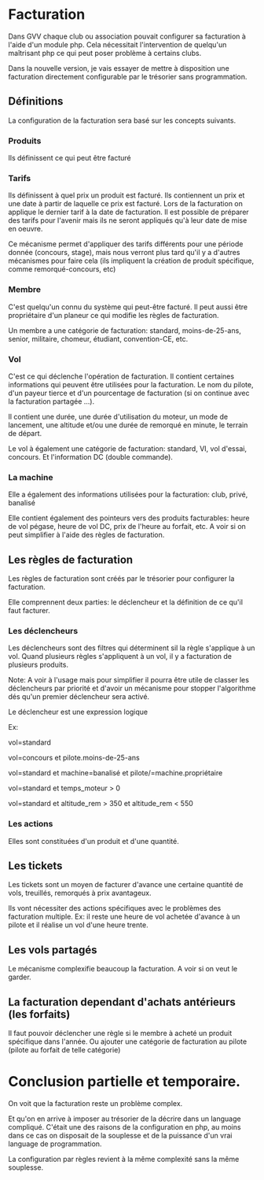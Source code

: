 # Facturation

Dans GVV chaque club ou association pouvait configurer sa facturation à l'aide d'un module php. Cela nécessitait l'intervention de quelqu'un maîtrisant php ce qui peut poser problème à certains clubs.

Dans la nouvelle version, je vais essayer de mettre à disposition une facturation directement configurable par le trésorier sans programmation. 

## Définitions

La configuration de la facturation sera basé sur les concepts suivants.

### Produits

 Ils définissent ce qui peut être facturé
  
### Tarifs 

Ils définissent à quel prix un produit est facturé. Ils contiennent un prix et une date à partir de laquelle ce prix est facturé. Lors de la facturation on applique le dernier tarif à la date de facturation. Il est possible de préparer des tarifs pour l'avenir mais ils ne seront appliqués qu'à leur date de mise en oeuvre.

Ce mécanisme permet d'appliquer des tarifs différents pour une période donnée (concours, stage), mais nous verront plus tard qu'il y a d'autres mécanismes pour faire cela (ils impliquent la création de produit spécifique, comme remorqué-concours, etc)

### Membre

C'est quelqu'un connu du système qui peut-être facturé. Il peut aussi être propriétaire d'un planeur ce qui modifie les règles de facturation.

Un membre a une catégorie de facturation: standard, moins-de-25-ans, senior, militaire, chomeur, étudiant, convention-CE, etc. 

### Vol

C'est ce qui déclenche l'opération de facturation. Il contient certaines informations qui peuvent être utilisées pour la facturation. Le nom du pilote, d'un payeur tierce et d'un pourcentage de facturation (si on continue avec la facturation partagée ...).

Il contient une durée, une durée d'utilisation du moteur, un mode de lancement, une altitude et/ou une durée de remorqué en minute, le terrain de départ.

Le vol à également une catégorie de facturation: standard, VI, vol d'essai, concours. Et l'information DC (double commande).

### La machine

Elle a également des informations utilisées pour la facturation: club, privé, banalisé

Elle contient également des pointeurs vers des produits facturables: heure de vol pégase, heure de vol DC, prix de l'heure au forfait, etc. A voir si on peut simplifier à l'aide des règles de facturation.

## Les règles de facturation

Les règles de facturation sont créés par le trésorier pour configurer la facturation.

Elle comprennent deux parties: le déclencheur et la définition de ce qu'il faut facturer.

### Les déclencheurs

Les déclencheurs sont des filtres qui déterminent sil la règle s'applique à un vol. Quand plusieurs règles s'appliquent à un vol, il y a facturation de plusieurs produits.

Note: A voir à l'usage mais pour simplifier il pourra être utile de classer les déclencheurs par priorité et d'avoir un mécanisme pour stopper l'algorithme dés qu'un premier déclencheur sera activé.

Le déclencheur est une expression logique

Ex:

vol=standard

vol=concours et pilote.moins-de-25-ans

vol=standard et machine=banalisé et pilote/=machine.propriétaire

vol=standard et temps_moteur > 0

vol=standard et altitude_rem > 350 et altitude_rem < 550

### Les actions

Elles sont constituées d'un produit et d'une quantité.


## Les tickets

Les tickets sont un moyen de facturer d'avance une certaine quantité de vols, treuillés, remorqués à prix avantageux.

Ils vont nécessiter des actions spécifiques avec le problèmes des facturation multiple. Ex: il reste une heure de vol achetée d'avance à un pilote et il réalise un vol d'une heure trente.

## Les vols partagés

Le mécanisme complexifie beaucoup la facturation. A voir si on veut le garder.

## La facturation dependant d'achats antérieurs (les forfaits)

Il faut pouvoir déclencher une règle si le membre à acheté un produit spécifique dans l'année.
Ou ajouter une catégorie de facturation au pilote (pilote au forfait de telle catégorie)

# Conclusion partielle et temporaire.

On voit que la facturation reste un problème complex.

Et qu'on en arrive à imposer au trésorier de la décrire dans un language compliqué. C'était une des raisons de la configuration en php, au moins dans ce cas on disposait de la souplesse et de la puissance d'un vrai language de programmation.

La configuration par règles revient à la même complexité sans la même souplesse.
